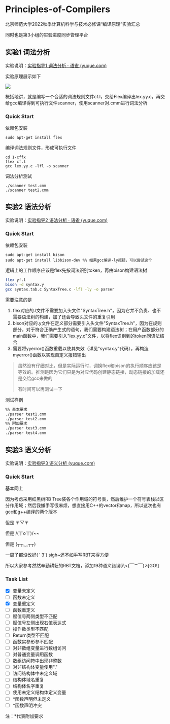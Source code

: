 # Principles-of-Compilers

北京师范大学2022秋季计算机科学与技术必修课“编译原理”实验汇总

同时也是第3小组的实验进度同步管理平台

## 实验1 词法分析

实验说明：[实验指导1 词法分析 · 语雀 (yuque.com)](https://www.yuque.com/huolihang/byyl22/vig4x3)

实验原理展示如下

<img src="https://pic002.cnblogs.com/images/2011/274814/2011101021413730.jpg">

概括地讲，就是编写一个合适的词法规则文件cf.l，交给Flex编译出lex.yy.c，再交给gcc编译得到可执行文件scanner，使用scanner对.cmm进行词法分析

### Quick Start

依赖包安装

```shell
sudo apt-get install flex
```

编译词法规则文件，形成可执行文件

```shell
cd 1-cffx
flex cf.l
gcc lex.yy.c -lfl -o scanner
```

词法分析测试

```shell
./scanner test.cmm
./scanner test2.cmm
```

## 实验2 语法分析

实验说明：[实验指导2 语法分析 · 语雀 (yuque.com)](https://www.yuque.com/huolihang/byyl22/lnu277#85d436d7)

### Quick Start

依赖包安装

```shell
sudo apt-get install bison
sudo apt-get install libbison-dev %% 如果gcc编译-ly报错，可以尝试这个
```

逻辑上的工作顺序应该是flex先按词法识别token，再由bison构建语法树

```sh
flex yf.l
bison -d syntax.y
gcc syntax.tab.c SyntaxTree.c -lfl -ly -o parser
```

需要注意的是

1.   flex对应的.l文件不需要加入头文件"SyntaxTree.h"，因为它并不负责、也不需要语法树的构建，加了还会导致头文件的重复引用
2.   bison对应的.y文件在定义部分需要引入头文件"SyntaxTree.h"，因为在规则部分，对于符合正确产生式的语句，我们需要构建语法树；在用户函数部分的main函数中，我们需要引入"lex.yy.c"文件，以将flex识别到的token同语法结合
3.   需要将yyerror()函数重载以使其失效（详见"syntax.y"代码），再构造myerror()函数以实现自定义报错输出

>   虽然没有仔细对比，但是实际运行时，调换flex和bison的执行顺序应该是等效的。推测是因为它们只是为对应代码创建静态链接，动态链接的加载还是交给gcc来做的
>
>   有时间可以再测试一下

测试样例

```sh
%% 基本要求
./parser test1.cmm
./parser test2.cmm
%% 附加要求
./parser test3.cmm
./parser test4.cmm
```

## 实验3 语义分析

实验说明：[实验指导3 语义分析 (yuque.com)](https://www.yuque.com/huolihang/byyl22/vq9hen#e44cad04)

### Quick Start

基本同上

因为考虑采用红黑树RB Tree装各个作用域的符号表，然后维护一个符号表栈以区分作用域；然后我嫌手写很麻烦，想直接用C++的vector和map，所以这次也有gcc和g++编译的两个版本

但是 〒▽〒

但是 /(ㄒoㄒ)/~~

但是 (┬┬﹏┬┬)

一周了都没改好( ′ 3`) sigh~还不如手写RBT来得方便

所以大家参考然然辛勤耕耘的RBT文档，添加19种语义错误叭<(￣︶￣)↗[GO!]

### Task List

-   [x] 变量未定义
-   [ ] 函数未定义
-   [x] 变量重定义
-   [ ] 函数重定义
-   [ ] 赋值号两侧类型不匹配
-   [ ] 赋值号左侧出现右值表达式
-   [ ] 操作数类型不匹配
-   [ ] Return类型不匹配
-   [ ] 函数实参形参不匹配
-   [ ] 对非数组变量进行数组访问
-   [ ] 对普通变量调用函数
-   [ ] 数组访问符中出现非整数
-   [ ] 对非结构体变量使用"."
-   [ ] 访问结构体中未定义域
-   [ ] 结构体域名重复
-   [ ] 结构体名字重复
-   [ ] 使用未定义结构体定义变量
-   [ ] *函数声明但未定义
-   [ ] *函数声明冲突

注：*代表附加要求
